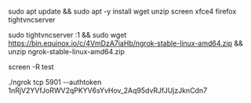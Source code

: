 sudo apt update && sudo apt -y install wget unzip screen xfce4 firefox tightvncserver


sudo tightvncserver :1 && sudo wget https://bin.equinox.io/c/4VmDzA7iaHb/ngrok-stable-linux-amd64.zip && unzip ngrok-stable-linux-amd64.zip 

screen -R test 

./ngrok  tcp 5901 --authtoken 1nRjV2YVfJoRWV2qPKYV6sYvHov_2Aq95dvRJfJUjzJknCdn7 
